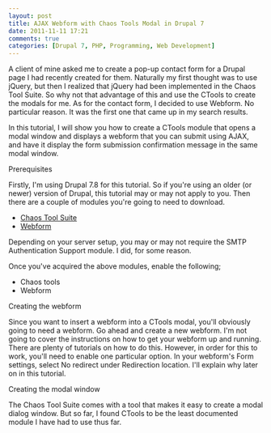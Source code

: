 ```yaml
---
layout: post
title: AJAX Webform with Chaos Tools Modal in Drupal 7
date: 2011-11-11 17:21
comments: true
categories: [Drupal 7, PHP, Programming, Web Development]
---
```

A client of mine asked me to create a pop-up contact form for a Drupal page I had recently created for them. Naturally my first thought was to use jQuery, but then I realized that jQuery had been implemented in the Chaos Tool Suite. So why not that advantage of this and use the CTools to create the modals for me. As for the contact form, I decided to use Webform. No particular reason. It was the first one that came up in my search results.

In this tutorial, I will show you how to create a CTools module that opens a modal window and displays a webform that you can submit using AJAX, and have it display the form submission confirmation message in the same modal window.

Prerequisites

Firstly, I'm using Drupal 7.8 for this tutorial. So if you're using an older (or newer) version of Drupal, this tutorial may or may not apply to you. Then there are a couple of modules you're going to need to download.
<ul>
	<li><a title="Chaos tool suite (ctools) | drupal.org" href="http://drupal.org/project/ctools" target="_blank">Chaos Tool Suite</a></li>
	<li><a title="Webform | drupal.org" href="http://drupal.org/project/webform" target="_blank">Webform</a></li>
</ul>
Depending on your server setup, you may or may not require the SMTP Authentication Support module. I did, for some reason.

Once you've acquired the above modules, enable the following;
<ul>
	<li>Chaos tools</li>
	<li>Webform</li>
</ul>
Creating the webform

Since you want to insert a webform into a CTools modal, you'll obviously going to need a webform. Go ahead and create a new webform. I'm not going to cover the instructions on how to get your webform up and running. There are plenty of tutorials on how to do this. However, in order for this to work, you'll need to enable one particular option. In your webform's Form settings, select No redirect under Redirection location. I'll explain why later on in this tutorial.

Creating the modal window

The Chaos Tool Suite comes with a tool that makes it easy to create a modal dialog window. But so far, I found CTools to be the least documented module I have had to use thus far.
